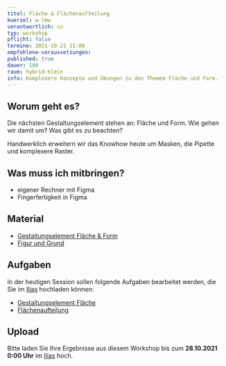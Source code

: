 ```yaml
---
titel: Fläche & Flächenaufteilung
kuerzel: w-lmw
verantwortlich: cn
typ: workshop
pflicht: false
termine: 2021-10-21 11:00
empfohlene-voraussetzungen:
published: true
dauer: 180
raum: hybrid-klein
info: Komplexere Konzepte und Übungen zu den Themem Fläche und Form.
---
```


## Worum geht es?
Die nächsten Gestaltungselement stehen an: Fläche und Form. Wie gehen wir damit um? Was gibt es zu beachten? 

Handwerklich erweitern wir das Knowhow heute um Masken, die Pipette und komplexere Raster.

## Was muss ich mitbringen?
- eigener Rechner mit Figma
- Fingerfertigkeit in Figma

## Material
- [Gestaltungselement Fläche & Form](../../download/workshops/flaeche-form/010-flaeche-und-form.pdf)
- [Figur und Grund](../../download/workshops/flaeche-form/020-figur-und-grund.pdf)

## Aufgaben
In der heutigen Session sollen folgende Aufgaben bearbeitet werden, die Sie im [Ilias](https://ilias.th-koeln.de/goto.php?target=exc_1179477&client_id=ILIAS_FH_Koeln) hochladen können:
- [Gestaltungselement Fläche](/mi-bachelor-screendesign/assignments/workshop-002-flaeche/)
- [Flächenaufteilung](/mi-bachelor-screendesign/assignments/workshop-002-flaechenaufteilung/)

## Upload
Bitte laden Sie Ihre Ergebnisse aus diesem Workshop bis zum **28.10.2021 0:00 Uhr** im [Ilias](https://ilias.th-koeln.de/goto.php?target=exc_1179477&client_id=ILIAS_FH_Koeln) hoch.

<!--
## Sie haben keinen Rechner?
Kein Problem, denn wir haben welche. Allerdings nur Macs. Uuuuuhh. Wenn Sie einen brauchen, bitte rechtzeitig an Volker Schaefer wenden. Unsere Rechner können nur für die Workshops und Trainings ausgeliehen werden. Im MI Pool stehen aber immer Rechner für Sie bereit.
-->
